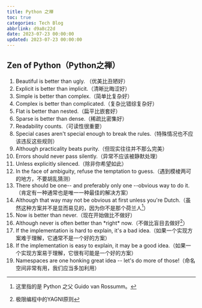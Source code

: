 ```yaml
---
title: Python 之禅
toc: true
categories: Tech Blog
abbrlink: d9a8c22d
date: 2023-07-23 00:00:00
updated: 2023-07-23 00:00:00
---
```


## Zen of Python（Python之禅）

1. Beautiful is better than ugly. （优美比丑陋好）
2. Explicit is better than implicit.（清晰比晦涩好）
3. Simple is better than complex.（简单比复杂好）
4. Complex is better than complicated.（复杂比错综复杂好）
5. Flat is better than nested.（扁平比嵌套好）
6. Sparse is better than dense.（稀疏比密集好）
7. Readability counts.（可读性很重要）
8. Special cases aren't special enough to break the rules.（特殊情况也不应该违反这些规则）
9. Although practicality beats purity.（但现实往往并不那么完美）
10. Errors should never pass silently.（异常不应该被静默处理）
11. Unless explicitly silenced.（除非你希望如此）
12. In the face of ambiguity, refuse the temptation to guess.（遇到模棱两可的地方，不要胡乱猜测）
13. There should be one-- and preferably only one --obvious way to do it.（肯定有一种通常也是唯一一种最佳的解决方案）
14. Although that way may not be obvious at first unless you're Dutch.（虽然这种方案并不是显而易见的，因为你不是那个荷兰人[^1]）
15. Now is better than never.（现在开始做比不做好）
16. Although never is often better than \*right\* now.（不做比盲目去做好[^2]）
17. If the implementation is hard to explain, it's a bad idea.（如果一个实现方案难于理解，它通常不是一个好的方案）
18. If the implementation is easy to explain, it may be a good idea.（如果一个实现方案易于理解，它很有可能是一个好的方案）
19. Namespaces are one honking great idea -- let's do more of those!（命名空间非常有用，我们应当多加利用）

[^1]:这里指的是 Python 之父 Guido van Rossumm。
[^2]:极限编程中的YAGNI原则

